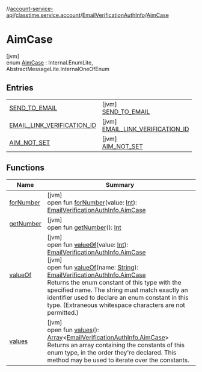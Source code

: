 //[account-service-api](../../../../index.md)/[classtime.service.account](../../index.md)/[EmailVerificationAuthInfo](../index.md)/[AimCase](index.md)

# AimCase

[jvm]\
enum [AimCase](index.md) : Internal.EnumLite, AbstractMessageLite.InternalOneOfEnum

## Entries

| | |
|---|---|
| [SEND_TO_EMAIL](-s-e-n-d_-t-o_-e-m-a-i-l/index.md) | [jvm]<br>[SEND_TO_EMAIL](-s-e-n-d_-t-o_-e-m-a-i-l/index.md) |
| [EMAIL_LINK_VERIFICATION_ID](-e-m-a-i-l_-l-i-n-k_-v-e-r-i-f-i-c-a-t-i-o-n_-i-d/index.md) | [jvm]<br>[EMAIL_LINK_VERIFICATION_ID](-e-m-a-i-l_-l-i-n-k_-v-e-r-i-f-i-c-a-t-i-o-n_-i-d/index.md) |
| [AIM_NOT_SET](-a-i-m_-n-o-t_-s-e-t/index.md) | [jvm]<br>[AIM_NOT_SET](-a-i-m_-n-o-t_-s-e-t/index.md) |

## Functions

| Name | Summary |
|---|---|
| [forNumber](for-number.md) | [jvm]<br>open fun [forNumber](for-number.md)(value: [Int](https://kotlinlang.org/api/latest/jvm/stdlib/kotlin/-int/index.html)): [EmailVerificationAuthInfo.AimCase](index.md) |
| [getNumber](get-number.md) | [jvm]<br>open fun [getNumber](get-number.md)(): [Int](https://kotlinlang.org/api/latest/jvm/stdlib/kotlin/-int/index.html) |
| [valueOf](value-of.md) | [jvm]<br>open fun [~~valueOf~~](value-of.md)(value: [Int](https://kotlinlang.org/api/latest/jvm/stdlib/kotlin/-int/index.html)): [EmailVerificationAuthInfo.AimCase](index.md)<br>[jvm]<br>open fun [valueOf](value-of.md)(name: [String](https://docs.oracle.com/javase/8/docs/api/java/lang/String.html)): [EmailVerificationAuthInfo.AimCase](index.md)<br>Returns the enum constant of this type with the specified name. The string must match exactly an identifier used to declare an enum constant in this type. (Extraneous whitespace characters are not permitted.) |
| [values](values.md) | [jvm]<br>open fun [values](values.md)(): [Array](https://kotlinlang.org/api/latest/jvm/stdlib/kotlin/-array/index.html)&lt;[EmailVerificationAuthInfo.AimCase](index.md)&gt;<br>Returns an array containing the constants of this enum type, in the order they're declared. This method may be used to iterate over the constants. |
